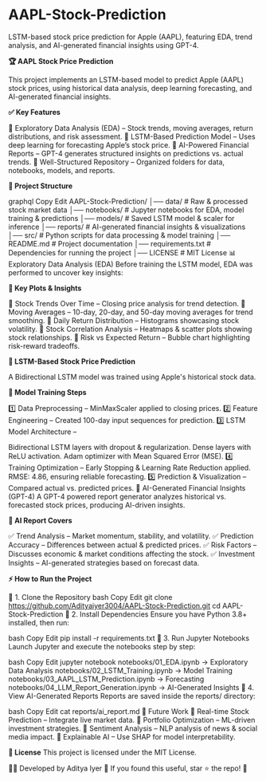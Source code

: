 # AAPL-Stock-Prediction
LSTM-based stock price prediction for Apple (AAPL), featuring EDA, trend analysis, and AI-generated financial insights using GPT-4.

**🏆 AAPL Stock Price Prediction**

This project implements an LSTM-based model to predict Apple (AAPL) stock prices, using historical data analysis, deep learning forecasting, and AI-generated financial insights.

**✅ Key Features**

🔹 Exploratory Data Analysis (EDA) – Stock trends, moving averages, return distributions, and risk assessment.
🔹 LSTM-Based Prediction Model – Uses deep learning for forecasting Apple’s stock price.
🔹 AI-Powered Financial Reports – GPT-4 generates structured insights on predictions vs. actual trends.
🔹 Well-Structured Repository – Organized folders for data, notebooks, models, and reports.

**📂 Project Structure**

graphql
Copy
Edit
AAPL-Stock-Prediction/
│── data/             # Raw & processed stock market data
│── notebooks/        # Jupyter notebooks for EDA, model training & predictions
│── models/           # Saved LSTM model & scaler for inference
│── reports/          # AI-generated financial insights & visualizations
│── src/              # Python scripts for data processing & model training
│── README.md         # Project documentation
│── requirements.txt  # Dependencies for running the project
│── LICENSE           # MIT License
📊 Exploratory Data Analysis (EDA)
Before training the LSTM model, EDA was performed to uncover key insights:

**🔹 Key Plots & Insights**

📌 Stock Trends Over Time – Closing price analysis for trend detection.
📌 Moving Averages – 10-day, 20-day, and 50-day moving averages for trend smoothing.
📌 Daily Return Distribution – Histograms showcasing stock volatility.
📌 Stock Correlation Analysis – Heatmaps & scatter plots showing stock relationships.
📌 Risk vs Expected Return – Bubble chart highlighting risk-reward tradeoffs.

**🤖 LSTM-Based Stock Price Prediction**

A Bidirectional LSTM model was trained using Apple's historical stock data.

**🔹 Model Training Steps**

1️⃣ Data Preprocessing – MinMaxScaler applied to closing prices.
2️⃣ Feature Engineering – Created 100-day input sequences for prediction.
3️⃣ LSTM Model Architecture –

Bidirectional LSTM layers with dropout & regularization.
Dense layers with ReLU activation.
Adam optimizer with Mean Squared Error (MSE).
4️⃣ Training Optimization –
Early Stopping & Learning Rate Reduction applied.
RMSE: 4.86, ensuring reliable forecasting.
5️⃣ Prediction & Visualization – Compared actual vs. predicted prices.
📜 AI-Generated Financial Insights (GPT-4)
A GPT-4 powered report generator analyzes historical vs. forecasted stock prices, producing AI-driven insights.

**🔹 AI Report Covers**

✅ Trend Analysis – Market momentum, stability, and volatility.
✅ Prediction Accuracy – Differences between actual & predicted prices.
✅ Risk Factors – Discusses economic & market conditions affecting the stock.
✅ Investment Insights – AI-generated strategies based on forecast data.

**⚡ How to Run the Project**

🔹 1. Clone the Repository
bash
Copy
Edit
git clone https://github.com/Adityaiyer3004/AAPL-Stock-Prediction.git
cd AAPL-Stock-Prediction
🔹 2. Install Dependencies
Ensure you have Python 3.8+ installed, then run:

bash
Copy
Edit
pip install -r requirements.txt
🔹 3. Run Jupyter Notebooks
Launch Jupyter and execute the notebooks step by step:

bash
Copy
Edit
jupyter notebook
notebooks/01_EDA.ipynb → Exploratory Data Analysis
notebooks/02_LSTM_Training.ipynb → Model Training
notebooks/03_AAPL_LSTM_Prediction.ipynb → Forecasting
notebooks/04_LLM_Report_Generation.ipynb → AI-Generated Insights
🔹 4. View AI-Generated Reports
Reports are saved inside the reports/ directory:

bash
Copy
Edit
cat reports/ai_report.md
🚀 Future Work
🔹 Real-time Stock Prediction – Integrate live market data.
🔹 Portfolio Optimization – ML-driven investment strategies.
🔹 Sentiment Analysis – NLP analysis of news & social media impact.
🔹 Explainable AI – Use SHAP for model interpretability.

**📝 License**
This project is licensed under the MIT License.

👨‍💻 Developed by Aditya Iyer
🌟 If you found this useful, star ⭐ the repo! 🚀

